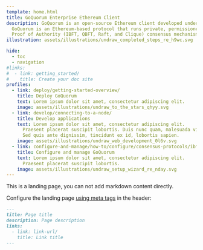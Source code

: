 ```yaml
---
template: home.html
title: GoQuorum Enterprise Ethereum Client
description: GoQuorum is an open-source Ethereum client developed under the LGPL license and written in Go.
  GoQuorum is an Ethereum-based protocol that runs private, permissioned networks. GoQuorum implements
  Proof of Authority (IBFT, QBFT, Raft, and Clique) consensus mechanisms.
illustration: assets/illustrations/undraw_completed_steps_re_h9wc.svg

hide:
  - toc
  - navigation
#links:
#  - link: getting_started/
#    title: Create your doc site
profiles:
  - link: deploy/getting-started-overview/
    title: Deploy GoQuorum
    text: Lorem ipsum dolor sit amet, consectetur adipiscing elit.
    image: assets/illustrations/undraw_to_the_stars_qhyy.svg
  - link: develop/connecting-to-a-node/
    title: Develop applications
    text: Lorem ipsum dolor sit amet, consectetur adipiscing elit.
      Praesent placerat suscipit lobortis. Duis nunc quam, malesuada vitae nisl at, sollicitudin tempor massa.
      Sed quis ante dignissim, tincidunt ex id, lobortis sapien.
    image: assets/illustrations/undraw_web_development_0l6v.svg
  - link: configure-and-manage/how-to/configure/consensus-protocols/ibft/
    title: Configure and manage GoQuorum
    text: Lorem ipsum dolor sit amet, consectetur adipiscing elit.
      Praesent placerat suscipit lobortis.
    image: assets/illustrations/undraw_setup_wizard_re_nday.svg
---
```


This is a landing page, you can not add markdown content directly.

Configure the landing page [using meta tags](https://squidfunk.github.io/mkdocs-material/reference/meta-tags/) in the header:

```markdown
---
title: Page title
description: Page description
links:
  - link: link-url/
    title: Link title
---
```
